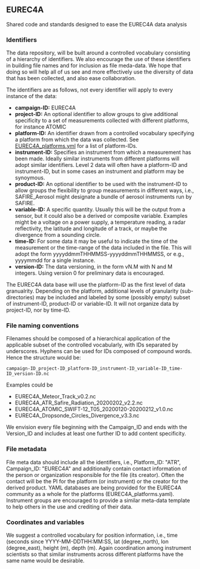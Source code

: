 ## EUREC4A
Shared code and standards designed to ease the EUREC4A data analysis


### Identifiers
The data repository, will be built around a controlled vocabulary consisting of a hierarchy of identifiers.  We also encourage the use of these identifiers in building file names and for inclusion as file meda-data.  We hope that doing so will help all of us see and more effectively use the diversity of data that has been collected, and also ease collaboration.

The identifiers are as follows, not every identifier will apply to every instance of the data:

  * **campaign-ID:**  EUREC4A
  * **project-ID:**  An optional identifier to allow groups to give additional specificity to a set of measurements collected with different platforms, for instance ATOMIC
  * **platform-ID:**  An identifier drawn from a controlled vocabulary specifying a platform from which the data was collected.  See [EUREC4A_platforms.yml](EUREC4A_platforms.yml) for a list of platform-IDs.
  * **instrument-ID:**  Specifies an instrument from which a measurement has been made.  Ideally similar instruments from different platforms will adopt similar identifiers. Level 2 data will often have a platform-ID and instrument-ID, but in some cases an instrument and platform may be synoymous.  
  * **product-ID:**  An optional identifier to be used with the instrument-ID to allow groups the flexibility to group measurements in different ways, i.e., SAFIRE_Aerosol might designate a bundle of aerosol instruments run by SAFIRE.
  * **variable-ID:** A specific quantity. Usually this will be the output from a sensor, but it could also be a derived or composite variable.  Examples might be a voltage on a power supply, a temperature reading, a radar reflectivity, the latitude and longitude of a track, or maybe the divergence from a sounding circle. 
  * **time-ID:** For some data it may be useful to indicate the time of the measurement or the time-range of the data included in the file.  This will adopt the form yyyyddmmTHHMMSS-yyyyddmmTHHMMSS, or e.g., yyyymmdd for a single instance. 
 * **version-ID:** The data versioning, in the form vN.M with N and M integers. Using version 0 for preliminary data is encouraged.

The EUREC4A data base will use the platform-ID as the first level of data granualrity. Depending on the platform, additional levels of granularity (sub-directories) may be included and labeled by some (possibly empty) subset of instrument-ID, product-ID or variable-ID.  It will not organize data by project-ID, nor by time-ID.

### File naming conventions

Filenames should be composed of a hierarchical application of the applicable subset of the controlled vocabularly, with IDs separated by underscores.  Hyphens can be used for IDs composed of compound words.  Hence the structure would be:

`campaign-ID_project-ID_platform-ID_instrument-ID_variable-ID_time-ID_version-ID.nc`

Examples could be
  - EUREC4A_Meteor_Track_v0.2.nc
  - EUREC4A_ATR_Safire_Radiation_20200202_v2.2.nc  
  - EUREC4A_ATOMIC_SWIFT-12_T05_20200120-20200212_v1.0.nc
  - EUREC4A_Dropsonde_Circles_Divergence_v3.3.nc

We envision every file beginning with the Campaign_ID and ends with the Version_ID and includes at least one further ID to add content specificity.

### File metadata

File meta data should include all the identifiers, i.e., Platform_ID: "ATR", Campaign_ID: "EUREC4A" and additionally contain contact information of the person or organization responsible for the file (its creator). Often the contact will be the PI for the platform (or instrument) or the creator for the derived product.  YAML databases are being provided for the EUREC4A community as a whole for the platforms (EUREC4A_platforms.yaml). Instrument groups are encouraged to provide a similar meta-data template to help others in the use and crediting of their data.

### Coordinates and variables

We suggest a controlled vocabulary for position information, i.e., time (seconds since YYYY-MM-DDTHH:MM:SS, lat (degree_north), lon (degree_east), height (m), depth (m).  Again coordination among instrument scientists so that similar instruments across different platforms have the same name would be desirable.
